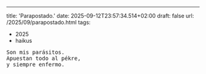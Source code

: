 ---
title: 'Parapostado.'
date: 2025-09-12T23:57:34.514+02:00
draft: false
url: /2025/09/parapostado.html
tags:
- 2025
- haikus

<pre>
Son mis parásitos.
Apuestan todo al pékre,
y siempre enfermo.
</pre>
